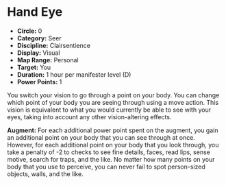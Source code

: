 # Hand Eye

- **Circle:** 0
- **Category:** Seer
- **Discipline:** Clairsentience
- **Display:** Visual
- **Map Range:** Personal
- **Target:** You 
- **Duration:** 1 hour per manifester level (D)
- **Power Points:** 1

You switch your vision to go through a point on your body. You can change which point of your body you are seeing through using a move action. This vision is equivalent to what you would currently be able to see with your eyes, taking into account any other vision-altering effects.

**Augment:** For each additional power point spent on the augment, you gain an additional point on your body that you can see through at once. However, for each additional point on your body that you look through, you take a penalty of -2 to checks to see fine details, faces, read lips, sense motive, search for traps, and the like. No matter how many points on your body that you use to perceive, you can never fail to spot person-sized objects, walls, and the like.
